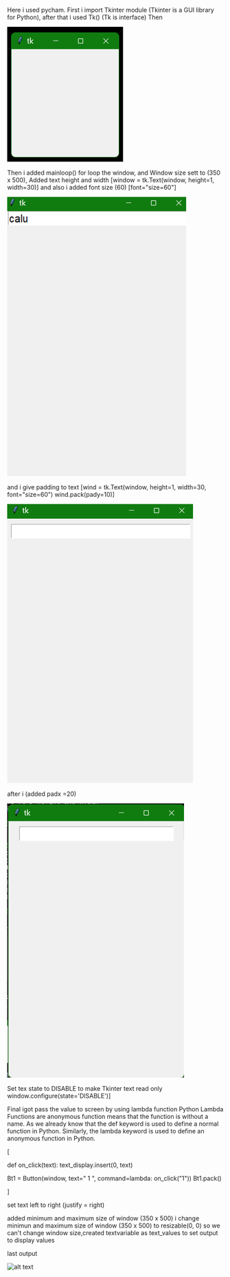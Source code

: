 Here i used pycham.
First i import Tkinter module (Tkinter is a GUI library for Python),
after that i used Tk() (Tk is interface) Then 

![alt text](https://github.com/Imad-Ibrahim-K/Tkinter-calculator/blob/main/images/Tkinter1.png)

Then i added mainloop() for loop the window,
and Window size sett to (350 x 500), Added text height and width [window = tk.Text(window, height=1, width=30)]
and also i added font size (60) [font="size=60"]

![alt text](https://github.com/Imad-Ibrahim-K/Tkinter-calculator/blob/main/images/Tkinter2.png)

and i give padding to text 
[wind = tk.Text(window, height=1, width=30, font="size=60")
wind.pack(pady=10)]

![alt text](https://github.com/Imad-Ibrahim-K/Tkinter-calculator/blob/main/images/Tkinter3.png)

after i (added padx =20)

![alt text](https://github.com/Imad-Ibrahim-K/Tkinter-calculator/blob/main/images/Tkinter4.png)

Set tex state to DISABLE to make Tkinter text read only
window.configure(state='DISABLE')]

Final igot pass the value to screen by using lambda function
Python Lambda Functions are anonymous function means that the function is
 without a name. As we already know that the def keyword is used to define
 a normal function in Python. Similarly, the lambda keyword is used to 
define an anonymous function in Python.

[

def on_click(text):
    text_display.insert(0, text)


Bt1 = Button(window, text=" 1 ", command=lambda: on_click("1"))
Bt1.pack()

]

set text left to right (justify = right)

added minimum and maximum size of window (350 x 500)
i change minimun and maximum size of window (350 x 500) to resizable(0, 0) so we 
can't change window size,created textvariable as text_values to set output to display values

last output

![alt text](https://github.com/Imad-Ibrahim-K/Tkinter-calculator/blob/main/images/Screeshort(21).png)









